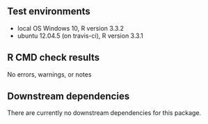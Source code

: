 ## Test environments
* local OS Windows 10, R version 3.3.2
* ubuntu 12.04.5 (on travis-ci), R version 3.3.1

## R CMD check results
No errors, warnings, or notes

## Downstream dependencies
There are currently no downstream dependencies for this package.

